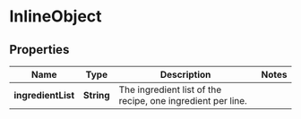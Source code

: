 

# InlineObject

## Properties

Name | Type | Description | Notes
------------ | ------------- | ------------- | -------------
**ingredientList** | **String** | The ingredient list of the recipe, one ingredient per line. | 



